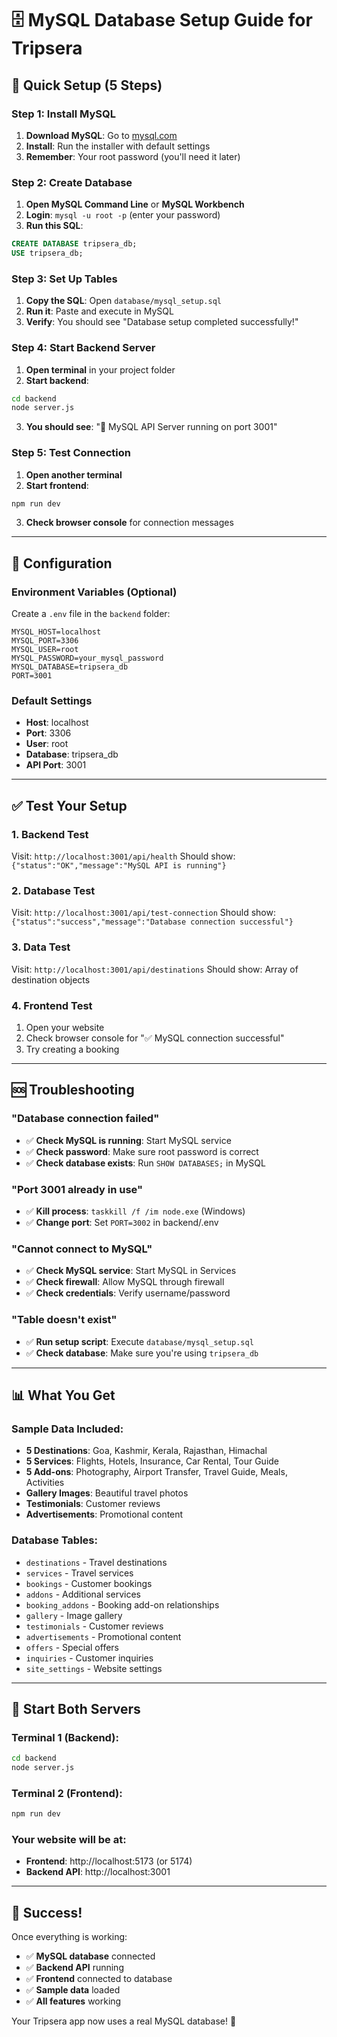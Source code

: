 # 🗄️ MySQL Database Setup Guide for Tripsera

## 🎯 Quick Setup (5 Steps)

### Step 1: Install MySQL
1. **Download MySQL**: Go to [mysql.com](https://dev.mysql.com/downloads/installer/)
2. **Install**: Run the installer with default settings
3. **Remember**: Your root password (you'll need it later)

### Step 2: Create Database
1. **Open MySQL Command Line** or **MySQL Workbench**
2. **Login**: `mysql -u root -p` (enter your password)
3. **Run this SQL**:
```sql
CREATE DATABASE tripsera_db;
USE tripsera_db;
```

### Step 3: Set Up Tables
1. **Copy the SQL**: Open `database/mysql_setup.sql`
2. **Run it**: Paste and execute in MySQL
3. **Verify**: You should see "Database setup completed successfully!"

### Step 4: Start Backend Server
1. **Open terminal** in your project folder
2. **Start backend**:
```bash
cd backend
node server.js
```
3. **You should see**: "🚀 MySQL API Server running on port 3001"

### Step 5: Test Connection
1. **Open another terminal**
2. **Start frontend**:
```bash
npm run dev
```
3. **Check browser console** for connection messages

---

## 🔧 Configuration

### Environment Variables (Optional)
Create a `.env` file in the `backend` folder:
```env
MYSQL_HOST=localhost
MYSQL_PORT=3306
MYSQL_USER=root
MYSQL_PASSWORD=your_mysql_password
MYSQL_DATABASE=tripsera_db
PORT=3001
```

### Default Settings
- **Host**: localhost
- **Port**: 3306
- **User**: root
- **Database**: tripsera_db
- **API Port**: 3001

---

## ✅ Test Your Setup

### 1. Backend Test
Visit: `http://localhost:3001/api/health`
Should show: `{"status":"OK","message":"MySQL API is running"}`

### 2. Database Test
Visit: `http://localhost:3001/api/test-connection`
Should show: `{"status":"success","message":"Database connection successful"}`

### 3. Data Test
Visit: `http://localhost:3001/api/destinations`
Should show: Array of destination objects

### 4. Frontend Test
1. Open your website
2. Check browser console for "✅ MySQL connection successful"
3. Try creating a booking

---

## 🆘 Troubleshooting

### "Database connection failed"
- ✅ **Check MySQL is running**: Start MySQL service
- ✅ **Check password**: Make sure root password is correct
- ✅ **Check database exists**: Run `SHOW DATABASES;` in MySQL

### "Port 3001 already in use"
- ✅ **Kill process**: `taskkill /f /im node.exe` (Windows)
- ✅ **Change port**: Set `PORT=3002` in backend/.env

### "Cannot connect to MySQL"
- ✅ **Check MySQL service**: Start MySQL in Services
- ✅ **Check firewall**: Allow MySQL through firewall
- ✅ **Check credentials**: Verify username/password

### "Table doesn't exist"
- ✅ **Run setup script**: Execute `database/mysql_setup.sql`
- ✅ **Check database**: Make sure you're using `tripsera_db`

---

## 📊 What You Get

### Sample Data Included:
- **5 Destinations**: Goa, Kashmir, Kerala, Rajasthan, Himachal
- **5 Services**: Flights, Hotels, Insurance, Car Rental, Tour Guide
- **5 Add-ons**: Photography, Airport Transfer, Travel Guide, Meals, Activities
- **Gallery Images**: Beautiful travel photos
- **Testimonials**: Customer reviews
- **Advertisements**: Promotional content

### Database Tables:
- `destinations` - Travel destinations
- `services` - Travel services
- `bookings` - Customer bookings
- `addons` - Additional services
- `booking_addons` - Booking add-on relationships
- `gallery` - Image gallery
- `testimonials` - Customer reviews
- `advertisements` - Promotional content
- `offers` - Special offers
- `inquiries` - Customer inquiries
- `site_settings` - Website settings

---

## 🚀 Start Both Servers

### Terminal 1 (Backend):
```bash
cd backend
node server.js
```

### Terminal 2 (Frontend):
```bash
npm run dev
```

### Your website will be at:
- **Frontend**: http://localhost:5173 (or 5174)
- **Backend API**: http://localhost:3001

---

## 🎉 Success!

Once everything is working:
- ✅ **MySQL database** connected
- ✅ **Backend API** running
- ✅ **Frontend** connected to database
- ✅ **Sample data** loaded
- ✅ **All features** working

Your Tripsera app now uses a real MySQL database! 🚀
